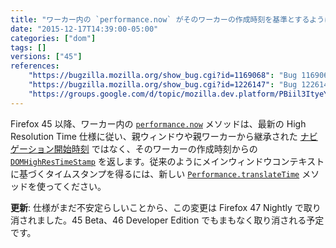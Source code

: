 ```yaml
---
title: "ワーカー内の `performance.now` がそのワーカーの作成時刻を基準とするようになりました"
date: "2015-12-17T14:39:00-05:00"
categories: ["dom"]
tags: []
versions: ["45"]
references:
    "https://bugzilla.mozilla.org/show_bug.cgi?id=1169068": "Bug 1169068 - Update the High Resolution Time API to the latest version of the spec"
    "https://bugzilla.mozilla.org/show_bug.cgi?id=1226147": "Bug 1226147 - WorkerPrivate->NowBaseTimeStamp() should not return the parent->GetPerformance()->Now() in dedicated Workers."
    "https://groups.google.com/d/topic/mozilla.dev.platform/PBiil3ItyeY/discussion": "Intent to implement and ship: Changes to Worker performance.now() zero time"
---
```

Firefox 45 以降、ワーカー内の [`performance.now`](https://developer.mozilla.org/ja/docs/Web/API/Performance/now) メソッドは、最新の High Resolution Time 仕様に従い、親ウィンドウや親ワーカーから継承された [ナビゲーション開始時刻](https://developer.mozilla.org/ja/docs/Web/API/PerformanceTiming/navigationStart) ではなく、そのワーカーの作成時刻からの [`DOMHighResTimeStamp`](https://developer.mozilla.org/ja/docs/Web/API/DOMHighResTimeStamp) を返します。従来のようにメインウィンドウコンテキストに基づくタイムスタンプを得るには、新しい [`Performance.translateTime`](https://w3c.github.io/hr-time/#dom-performance-translatetime) メソッドを使ってください。

**更新**: 仕様がまだ不安定らしいことから、この変更は Firefox 47 Nightly で取り消されました。45 Beta、46 Developer Edition でもまもなく取り消される予定です。
